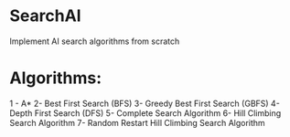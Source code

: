 # SearchAI
Implement AI search algorithms from scratch
# Algorithms:

1 - A*
2- Best First Search (BFS)
3- Greedy Best First Search (GBFS)
4- Depth First Search (DFS)
5- Complete Search Algorithm
6- Hill Climbing Search Algorithm
7- Random Restart Hill Climbing Search Algorithm
